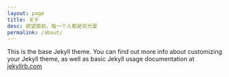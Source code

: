 ```yaml
---
layout: page
title: 关于
desc: 欲望面前，每一个人都是穷光蛋
permalink: /about/
---
```


This is the base Jekyll theme. You can find out more info about customizing your Jekyll theme, as well as basic Jekyll usage documentation at [jekyllrb.com](http://jekyllrb.com/)